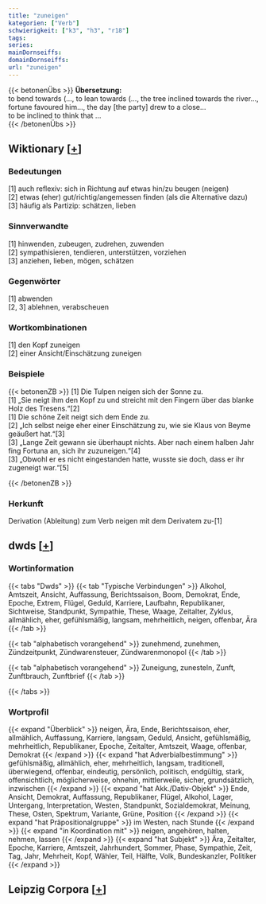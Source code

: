 ```yaml
---
title: "zuneigen"
kategorien: ["Verb"]
schwierigkeit: ["k3", "h3", "r18"]
tags:
series:
mainDornseiffs:
domainDornseiffs:
url: "zuneigen"
---
```


{{< betonenÜbs >}}
**Übersetzung:**  
to bend towards (..., to lean towards (..., the tree inclined towards the river..., fortune favoured him..., the day [the party] drew to a close...  
to be inclined  to think that …  
{{< /betonenÜbs >}}

## Wiktionary [[+](https://de.wiktionary.org/wiki/zuneigen)]

### Bedeutungen
[1] auch reflexiv: sich in Richtung auf etwas hin/zu beugen (neigen)  
[2] etwas (eher) gut/richtig/angemessen finden (als die Alternative dazu)  
[3] häufig als Partizip: schätzen, lieben  

### Sinnverwandte
[1] hinwenden, zubeugen, zudrehen, zuwenden  
[2] sympathisieren, tendieren, unterstützen, vorziehen  
[3] anziehen, lieben, mögen, schätzen  

### Gegenwörter
[1] abwenden  
[2, 3] ablehnen, verabscheuen  

### Wortkombinationen
[1] den Kopf zuneigen  
[2] einer Ansicht/Einschätzung zuneigen  

### Beispiele
{{< betonenZB >}}
[1] Die Tulpen neigen sich der Sonne zu.  
[1] „Sie neigt ihm den Kopf zu und streicht mit den Fingern über das blanke Holz des Tresens.“[2]  
[1] Die schöne Zeit neigt sich dem Ende zu.  
[2] „Ich selbst neige eher einer Einschätzung zu, wie sie Klaus von Beyme geäußert hat.“[3]  
[3] „Lange Zeit gewann sie überhaupt nichts. Aber nach einem halben Jahr fing Fortuna an, sich ihr zuzuneigen.“[4]  
[3] „Obwohl er es nicht eingestanden hatte, wusste sie doch, dass er ihr zugeneigt war.“[5]  

{{< /betonenZB >}}
### Herkunft
Derivation (Ableitung) zum Verb neigen mit dem Derivatem zu-[1]  



## dwds [[+](https://www.dwds.de/wb/zuneigen)]

### Wortinformation
{{< tabs "Dwds" >}}
{{< tab "Typische Verbindungen" >}}
Alkohol, Amtszeit, Ansicht, Auffassung, Berichtssaison, Boom, Demokrat, Ende, Epoche, Extrem, Flügel, Geduld, Karriere, Laufbahn, Republikaner, Sichtweise, Standpunkt, Sympathie, These, Waage, Zeitalter, Zyklus, allmählich, eher, gefühlsmäßig, langsam, mehrheitlich, neigen, offenbar, Ära
{{< /tab >}}

{{< tab "alphabetisch vorangehend" >}}
zunehmend, zunehmen, Zündzeitpunkt, Zündwarensteuer, Zündwarenmonopol
{{< /tab >}}

{{< tab "alphabetisch vorangehend" >}}
Zuneigung, zunesteln, Zunft, Zunftbrauch, Zunftbrief
{{< /tab >}}

{{< /tabs >}}

### Wortprofil
{{< expand "Überblick" >}} neigen, Ära, Ende, Berichtssaison, eher, allmählich, Auffassung, Karriere, langsam, Geduld, Ansicht, gefühlsmäßig, mehrheitlich, Republikaner, Epoche, Zeitalter, Amtszeit, Waage, offenbar, Demokrat {{< /expand >}}
{{< expand "hat Adverbialbestimmung" >}} gefühlsmäßig, allmählich, eher, mehrheitlich, langsam, traditionell, überwiegend, offenbar, eindeutig, persönlich, politisch, endgültig, stark, offensichtlich, möglicherweise, ohnehin, mittlerweile, sicher, grundsätzlich, inzwischen {{< /expand >}}
{{< expand "hat Akk./Dativ-Objekt" >}} Ende, Ansicht, Demokrat, Auffassung, Republikaner, Flügel, Alkohol, Lager, Untergang, Interpretation, Westen, Standpunkt, Sozialdemokrat, Meinung, These, Osten, Spektrum, Variante, Grüne, Position {{< /expand >}}
{{< expand "hat Präpositionalgruppe" >}} im Westen, nach Stunde {{< /expand >}}
{{< expand "in Koordination mit" >}} neigen, angehören, halten, nehmen, lassen {{< /expand >}}
{{< expand "hat Subjekt" >}} Ära, Zeitalter, Epoche, Karriere, Amtszeit, Jahrhundert, Sommer, Phase, Sympathie, Zeit, Tag, Jahr, Mehrheit, Kopf, Wähler, Teil, Hälfte, Volk, Bundeskanzler, Politiker {{< /expand >}}

## Leipzig Corpora [[+](https://corpora.uni-leipzig.de/en/res?word=zuneigen&corpusId=deu_newscrawl-public_2018)]

